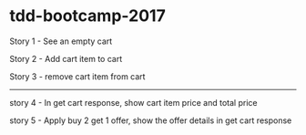 # tdd-bootcamp-2017

Story 1 - See an empty cart

Story 2 - Add cart item to cart

Story 3 - remove cart item from cart

----------

story 4 - In get cart response, show cart item price and total price

story 5 - Apply buy 2 get 1 offer, show the offer details in get cart response
